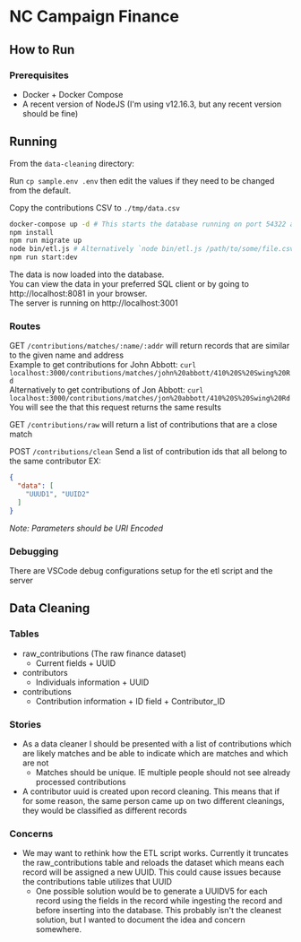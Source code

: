 # NC Campaign Finance

## How to Run

### Prerequisites

- Docker + Docker Compose
- A recent version of NodeJS (I'm using v12.16.3, but any recent version should be fine)

## Running

From the `data-cleaning` directory:

Run `cp sample.env .env` then edit the values if they need to be changed from the default.

Copy the contributions CSV to `./tmp/data.csv`

```sh
docker-compose up -d # This starts the database running on port 54322 and launches the PGWeb postgres client on port 8081'
npm install
npm run migrate up
node bin/etl.js # Alternatively `node bin/etl.js /path/to/some/file.csv`, if you to use a file other than ./tmp/data.csv
npm run start:dev
```  

The data is now loaded into the database.  
You can view the data in your preferred SQL client or by going to http://localhost:8081 in your browser.  
The server is running on http://localhost:3001

### Routes  

GET `/contributions/matches/:name/:addr` will return records that are similar to the given name and address  
Example to get contributions for John Abbott: `curl localhost:3000/contributions/matches/john%20abbott/410%20S%20Swing%20Rd`  
Alternatively to get contributions of Jon Abbott: `curl localhost:3000/contributions/matches/jon%20abbott/410%20S%20Swing%20Rd`  
You will see the that this request returns the same results

GET `/contributions/raw` will return a list of contributions that are a close match

POST `/contributions/clean` Send a list of contribution ids that all belong to the same contributor
EX:

```json
{
  "data": [
    "UUUD1", "UUID2"
  ]
}
```

*Note: Parameters should be URI Encoded*

### Debugging

There are VSCode debug configurations setup for the etl script and the server

<!-- ## Notes -->

## Data Cleaning

### Tables

- raw_contributions (The raw finance dataset)
  - Current fields + UUID
- contributors
  - Individuals information + UUID
- contributions
  - Contribution information + ID field + Contributor_ID

### Stories

- As a data cleaner I should be presented with a list of contributions which are likely matches and be able to indicate which are matches and which are not
  - Matches should be unique. IE multiple people should not see already processed contributions 
- A contributor uuid is created upon record cleaning. This means that if for some reason, the same person came up on two different cleanings, they would be classified as different records

### Concerns

- We may want to rethink how the ETL script works. Currently it truncates the raw_contributions table and reloads the dataset which means each record will be assigned a new UUID. This could cause issues because the contributions table utilizes that UUID
  - One possible solution would be to generate a UUIDV5 for each record using the fields in the record while ingesting the record and before inserting into the database. This probably isn't the cleanest solution, but I wanted to document the idea and concern somewhere.
